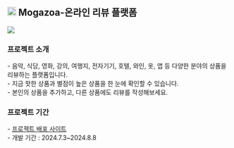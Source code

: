 <h2>
  <img src="public/favicon.ico" alt="Logo" style="width:20px;" /> 
  <strong>Mogazoa-온라인 리뷰 플랫폼</strong> 
</h2>

<img src="https://github.com/user-attachments/assets/89bd6dbb-acf3-4f99-822a-b8d78e2402cb" />

<h3>프로젝트 소개</h3>
- 음악, 식당, 영화, 강의, 여행지, 전자기기, 호텔, 와인, 옷, 앱 등 다양한 분야의 상품을 리뷰하는 플랫폼입니다. </br>
- 지금 핫한 상품과 별점이 높은 상품을 한 눈에 확인할 수 있습니다. </br>
- 본인의 상품을 추가하고, 다른 상품에도 리뷰를 작성해보세요. </br>

<h3>프로젝트 기간</h3>
- <a href="https://part4-mogazoa.vercel.app/">프로젝트 배포 사이트</a> </br>
- 개발 기간 : 2024.7.3~2024.8.8


